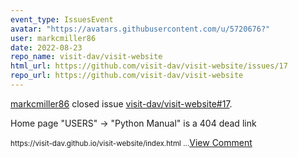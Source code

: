 ```yaml
---
event_type: IssuesEvent
avatar: "https://avatars.githubusercontent.com/u/5720676?"
user: markcmiller86
date: 2022-08-23
repo_name: visit-dav/visit-website
html_url: https://github.com/visit-dav/visit-website/issues/17
repo_url: https://github.com/visit-dav/visit-website
---
```


<a href='https://github.com/markcmiller86' target='_blank'>markcmiller86</a> closed issue <a href='https://github.com/visit-dav/visit-website/issues/17' target='_blank'>visit-dav/visit-website#17</a>.

<p>Home page "USERS" -> "Python Manual" is a 404 dead link</p><small>https://visit-dav.github.io/visit-website/index.html...</small><a href='https://github.com/visit-dav/visit-website/issues/17' target='_blank'>View Comment</a>